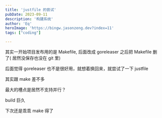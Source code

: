 ```yaml
---
title: 'justfile 的尝试'
pubDate: 2023-09-11
description: '构建系统'
author: 'Eq'
heroImage: 'https://bingw.jasonzeng.dev?index=11'
tags: ["coding"]

---
```


其实一开始项目发布用的是 Makefile, 后面改成 goreleaser 之后把 Makefile 删了( 居然没保存也没在 git 里)

后面觉得 goreleaser 也不是很好用，就想着换回来，就尝试了一下 justfile

其实跟 make 差不多

最大的槽点是居然不支持并行？

build 巨久

下次还是乖乖 make 得了
